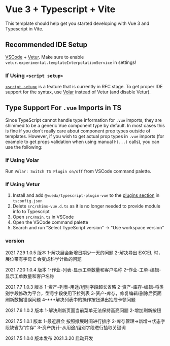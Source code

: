 # Vue 3 + Typescript + Vite

This template should help get you started developing with Vue 3 and Typescript in Vite.

## Recommended IDE Setup

[VSCode](https://code.visualstudio.com/) + [Vetur](https://marketplace.visualstudio.com/items?itemName=octref.vetur). Make sure to enable `vetur.experimental.templateInterpolationService` in settings!

### If Using `<script setup>`

[`<script setup>`](https://github.com/vuejs/rfcs/pull/227) is a feature that is currently in RFC stage. To get proper IDE support for the syntax, use [Volar](https://marketplace.visualstudio.com/items?itemName=johnsoncodehk.volar) instead of Vetur (and disable Vetur).

## Type Support For `.vue` Imports in TS

Since TypeScript cannot handle type information for `.vue` imports, they are shimmed to be a generic Vue component type by default. In most cases this is fine if you don't really care about component prop types outside of templates. However, if you wish to get actual prop types in `.vue` imports (for example to get props validation when using manual `h(...)` calls), you can use the following:

### If Using Volar

Run `Volar: Switch TS Plugin on/off` from VSCode command palette.

### If Using Vetur

1. Install and add `@vuedx/typescript-plugin-vue` to the [plugins section](https://www.typescriptlang.org/tsconfig#plugins) in `tsconfig.json`
2. Delete `src/shims-vue.d.ts` as it is no longer needed to provide module info to Typescript
3. Open `src/main.ts` in VSCode
4. Open the VSCode command palette
5. Search and run "Select TypeScript version" -> "Use workspace version"

### version

2021.7.29 1.0.5 版本
1-解决展会新增日期少一天的问题
2-解决导出 EXCEL 时，展位带有字母 E 会变成科学计数的问题

2021.7.20 1.0.4 版本
1-作业-列表-显示工单数量和客户名称
2-作业-工单-编辑-显示工单数量和客户名称

2021.7.7 1.0.3 版本
1-资产-列表-用途/组别字段超长省略
2-资产-库存-编辑-将类别字段修改为平台，型号字段使用下拉列表
3-资产-库存，修复编辑/删除后页面刷新数据错误问题
4-\*\*\*解决列表中的操作按钮弹出抽屉卡顿问题

2021.7.6 1.0.2 版本
1-解决刷新页面当前菜单无法保持高亮问题
2-增加刷新按钮

2021.7.5 1.0.1 版本
1-最近展会 按照撤展时间进行排序
2-库存管理->新增->状态字段缺省为"库存"
3-资产统计-从用途/组别字段进行抽取关键词

2021.7.5 1.0.0 版本发布
2021.3.20 启动开发
